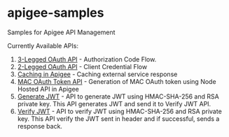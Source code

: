 # apigee-samples
Samples for Apigee API Management

Currently Available APIs:
1. [3-Legged OAuth API](./3-Legged-OAuth) - Authorization Code Flow.
1. [2-Legged OAuth API](./2-Legged-OAuth) - Client Credential Flow
1. [Caching in Apigee](./CacheDemoApi) -  Caching external service response 
1. [MAC OAuth Token API](./HMACNodeApp) - Generation of MAC OAuth token using Node Hosted API in Apigee
1. [Generate JWT](./GenerateJWTAPI) - API to generate JWT using HMAC-SHA-256 and RSA private key. This API generates JWT and send it to Verify JWT API.
1. [Verify JWT](./VerifyJWT) - API to verify JWT using HMAC-SHA-256 and RSA private key. This API verify the JWT sent in header and if successful, sends a response back.
